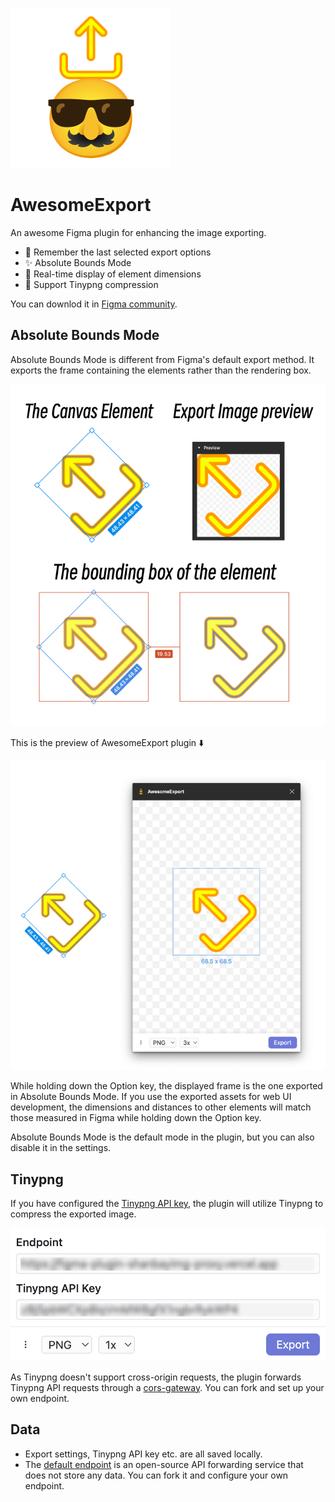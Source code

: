 ![](./logo.png)

# AwesomeExport

An awesome Figma plugin for enhancing the image exporting.

- 🧠 Remember the last selected export options
- ✨ Absolute Bounds Mode
- 🔎 Real-time display of element dimensions
- 🐼 Support Tinypng compression

You can downlod it in [Figma community](https://www.figma.com/community/plugin/1224919959068281380/awesomeexport).

## Absolute Bounds Mode

Absolute Bounds Mode is different from Figma's default export method. It exports the frame containing the elements rather than the rendering box.

![](./docs-abm-1.png)

This is the preview of AwesomeExport plugin ⬇️

![](./docs-abm-2.png)

While holding down the Option key, the displayed frame is the one exported in Absolute Bounds Mode. If you use the exported assets for web UI development, the dimensions and distances to other elements will match those measured in Figma while holding down the Option key.

Absolute Bounds Mode is the default mode in the plugin, but you can also disable it in the settings.

## Tinypng

If you have configured the [Tinypng API key](https://tinypng.com/developers), the plugin will utilize Tinypng to compress the exported image.

![](./docs-tinypng.png)

As Tinypng doesn't support cross-origin requests, the plugin forwards Tinypng API requests through a [cors-gateway](https://github.com/taterboom/cors-gateway). You can fork and set up your own endpoint.

## Data

- Export settings, Tinypng API key etc. are all saved locally.
- The [default endpoint](https://github.com/taterboom/cors-gateway) is an open-source API forwarding service that does not store any data. You can fork it and configure your own endpoint.
